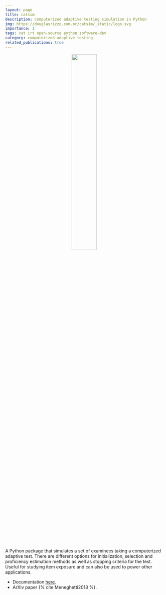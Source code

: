 ```yaml
---
layout: page
title: catsim
description: computerized adaptive testing simulation in Python
img: https://douglasrizzo.com.br/catsim/_static/logo.svg
importance: 1
tags: cat irt open-source python software-dev
category: computerized adaptive testing
related_publications: true
---
```


<center>
<img src="https://douglasrizzo.com.br/catsim/_static/logo.svg" width="40%"/>
</center>

A Python package that simulates a set of examinees taking a computerized adaptive test. There are different options for initialization, selection and proficiency estimation methods as well as stopping criteria for the test. Useful for studying item exposure and can also be used to power other applications.

- Documentation [here](http://douglasrizzo.com.br/catsim/).
- ArXiv paper {% cite Meneghetti2018 %}.


